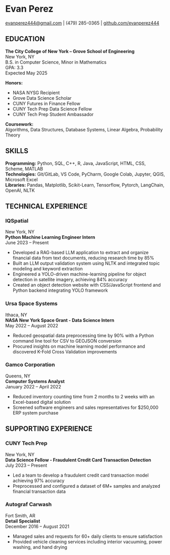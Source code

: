 # Evan Perez
[evanperez444@gmail.com](mailto:evanperez444@gmail.com) | (479) 285-0365 | [github.com/evanperez444](https://github.com/evanperez444)

## EDUCATION
**The City College of New York – Grove School of Engineering**  
New York, NY  
B.S. in Computer Science, Minor in Mathematics  
GPA: 3.3  
Expected May 2025  

**Honors:**  
- NASA NYSG Recipient  
- Grove Data Science Scholar  
- CUNY Futures in Finance Fellow  
- CUNY Tech Prep Data Science Fellow  
- CUNY Tech Prep Student Ambassador  

**Coursework:**  
Algorithms, Data Structures, Database Systems, Linear Algebra, Probability Theory

## SKILLS
**Programming:** Python, SQL, C++, R, Java, JavaScript, HTML, CSS, Scheme, MATLAB  
**Technologies:** Git/GitLab, VS Code, PyCharm, Google Colab, Jupyter, QGIS, Microsoft Excel  
**Libraries:** Pandas, Matplotlib, Scikit-Learn, Tensorflow, Pytorch, LangChain, OpenAI, NLTK  

## TECHNICAL EXPERIENCE
### IQSpatial  
New York, NY  
**Python Machine Learning Engineer Intern**  
June 2023 – Present  

- Developed a RAG-based LLM application to extract and organize financial data from text documents, reducing research time by 85%
- Built an LLM output validation system using NLTK and integrated topic modeling and keyword extraction
- Engineered a YOLO-driven machine-learning pipeline for object detection in satellite imagery, achieving 84% accuracy
- Created an object detection website with CSS/JavaScript frontend and Python backend integrating YOLO framework

### Ursa Space Systems  
Ithaca, NY  
**NASA New York Space Grant - Data Science Intern**  
May 2022 – August 2022  

- Reduced geospatial data preprocessing time by 90% with a Python command line tool for CSV to GEOJSON conversion
- Procured insights on machine learning model performance and discovered K-Fold Cross Validation improvements

### Gamco Corporation  
Queens, NY  
**Computer Systems Analyst**  
January 2022 – April 2022  

- Reduced inventory counting time from 2 months to 2 weeks with an Excel-based digital solution
- Screened software engineers and sales representatives for $250,000 ERP system purchase

## SUPPORTING EXPERIENCE
### CUNY Tech Prep  
New York, NY  
**Data Science Fellow - Fraudulent Credit Card Transaction Detection**  
July 2023 – Present  

- Led a team to develop a fraudulent credit card transaction model achieving 97% accuracy
- Preprocessed and configured a dataset of 6M+ samples and analyzed financial transaction data

### Autograf Carwash  
Fort Smith, AR  
**Detail Specialist**  
December 2016 – August 2021  

- Managed sales and requests for 60+ daily clients to ensure satisfaction
- Provided vehicle cleaning services including interior vacuuming, power washing, and hand drying

